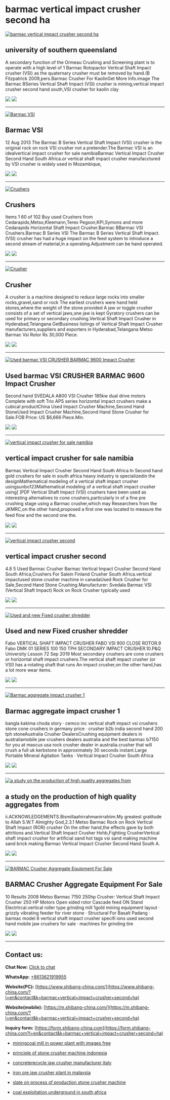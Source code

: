 # barmac vertical impact crusher second ha

<a href="https://swt.shibang-china.com/?l=en&img&k=barmac+vertical+impact+crusher+second+ha" target="_blank">![barmac vertical impact crusher second ha](http://static.shibang-china.com/all-800x300/904.jpg)</a>

## university of southern queensland
A secondary function of the Ormeau Crushing and Screening plant is to operate with a high level of 1 Barmac Rotopactor Vertical Shaft Impact crusher (VSI) as the quaternary crusher must be removed by hand.(B Fitzpatrick 2009,pers.Barmac Crusher For KaolinGet More Info.image The Barmac BSeries Vertical Shaft Impact (VSI) crusher is mining,vertical impact crusher second hand south,VSI crusher for kaolin clay


<a href="https://whatsapp.shibangsoft.com/WhatsApp.php" target="_blank" title="WhatsApp">![](http://static.shibang-china.com/icon/whatsapp.png)</a> <a href="https://swt.shibang-china.com/?l=en&icon&k=barmac+vertical+impact+crusher+second+ha" target="_blank">![](http://static.shibang-china.com/icon/chat-en.png)</a>

---

<a href="https://swt.shibang-china.com/?l=en&img&k=barmac+vertical+impact+crusher+second+ha" target="_blank">![Barmac VSI](http://static.shibang-china.com/all-800x300/285.jpg)</a>

## Barmac VSI
12 Aug 2013 The Barmac B Series Vertical Shaft Impact (VSI) crusher is the original rock on rock VSI crusher not a pretender.The Barmac VSI is an idealvertical impact crusher for sale namibiaBarmac Vertical Impact Crusher Second Hand South Africa.or vertical shaft impact crusher manufacctured by VSI crusher is widely used in Mozambique,


<a href="https://whatsapp.shibangsoft.com/WhatsApp.php" target="_blank" title="WhatsApp">![](http://static.shibang-china.com/icon/whatsapp.png)</a> <a href="https://swt.shibang-china.com/?l=en&icon&k=barmac+vertical+impact+crusher+second+ha" target="_blank">![](http://static.shibang-china.com/icon/chat-en.png)</a>

---

<a href="https://swt.shibang-china.com/?l=en&img&k=barmac+vertical+impact+crusher+second+ha" target="_blank">![Crushers](http://static.shibang-china.com/all-800x300/502.jpg)</a>

## Crushers
Items 1 60 of 102 Buy used Crushers from Cedarapids,Metso,Kleemann,Terex Pegson,KPI,Symons and more Cedarapids Horizontal Shaft Impact Crusher.Barmac BBarmac VSI Crushers.Barmac B Series VSI The Barmac B Series Vertical Shaft Impact.(VSI) crusher has had a huge impact on the feed system to introduce a second stream of material,in a operating.Adjustment can be hand operated.


<a href="https://whatsapp.shibangsoft.com/WhatsApp.php" target="_blank" title="WhatsApp">![](http://static.shibang-china.com/icon/whatsapp.png)</a> <a href="https://swt.shibang-china.com/?l=en&icon&k=barmac+vertical+impact+crusher+second+ha" target="_blank">![](http://static.shibang-china.com/icon/chat-en.png)</a>

---

<a href="https://swt.shibang-china.com/?l=en&img&k=barmac+vertical+impact+crusher+second+ha" target="_blank">![Crusher](http://static.shibang-china.com/all-800x300/559.jpg)</a>

## Crusher
A crusher is a machine designed to reduce large rocks into smaller rocks,gravel,sand or rock The earliest crushers were hand held stones,where the weight of the stone provided A jaw or toggle crusher consists of a set of vertical jaws,one jaw is kept Gyratory crushers can be used for primary or secondary crushing.Vertical Shaft Impact Crusher in Hyderabad,Telangana GetBusiness listings of Vertical Shaft Impact Crusher manufacturers,suppliers and exporters in Hyderabad,Telangana Metso Barmac Vsi Rotor Rs 30,000 Piece.


<a href="https://whatsapp.shibangsoft.com/WhatsApp.php" target="_blank" title="WhatsApp">![](http://static.shibang-china.com/icon/whatsapp.png)</a> <a href="https://swt.shibang-china.com/?l=en&icon&k=barmac+vertical+impact+crusher+second+ha" target="_blank">![](http://static.shibang-china.com/icon/chat-en.png)</a>

---

<a href="https://swt.shibang-china.com/?l=en&img&k=barmac+vertical+impact+crusher+second+ha" target="_blank">![Used barmac VSI CRUSHER BARMAC 9600 Impact Crusher](http://static.shibang-china.com/all-800x300/1326.jpg)</a>

## Used barmac VSI CRUSHER BARMAC 9600 Impact Crusher
Second hand SVEDALA A800 VSI Crusher 185kw dual drive motors Complete with soft Trio APS series horizontal impact crushers make a cubical productChina Used Impact Crusher Machine,Second Hand StoneUsed Impact Crusher Machine,Second Hand Stone Crusher for Sale.FOB Price: US $6,666 Piece.Min.


<a href="https://whatsapp.shibangsoft.com/WhatsApp.php" target="_blank" title="WhatsApp">![](http://static.shibang-china.com/icon/whatsapp.png)</a> <a href="https://swt.shibang-china.com/?l=en&icon&k=barmac+vertical+impact+crusher+second+ha" target="_blank">![](http://static.shibang-china.com/icon/chat-en.png)</a>

---

<a href="https://swt.shibang-china.com/?l=en&img&k=barmac+vertical+impact+crusher+second+ha" target="_blank">![vertical impact crusher for sale namibia](http://static.shibang-china.com/all-800x300/393.jpg)</a>

## vertical impact crusher for sale namibia
Barmac Vertical Impact Crusher Second Hand South Africa In Second hand gold crushers for sale in south africa heavy industry is specializedin the designMathematical modeling of a vertical shaft impact crusher usingsunbo123Mathematical modeling of a vertical shaft impact crusher using[ ]PDF Vertical Shaft Impact (VSI) crushers have been used as interesting alternatives to cone crushers,particularly in of a ﬁne pre crushing stage using a Barmac crusher,which may Researchers from the JKMRC,on the other hand,proposed a ﬁrst one was located to measure the feed ﬂow and the second one the.


<a href="https://whatsapp.shibangsoft.com/WhatsApp.php" target="_blank" title="WhatsApp">![](http://static.shibang-china.com/icon/whatsapp.png)</a> <a href="https://swt.shibang-china.com/?l=en&icon&k=barmac+vertical+impact+crusher+second+ha" target="_blank">![](http://static.shibang-china.com/icon/chat-en.png)</a>

---

<a href="https://swt.shibang-china.com/?l=en&img&k=barmac+vertical+impact+crusher+second+ha" target="_blank">![vertical impact crusher second](http://static.shibang-china.com/all-800x300/651.jpg)</a>

## vertical impact crusher second
4.8 5 Used Barmac Crusher Barmac Vertical Impact Crusher Second Hand South Africa,Crushers For Salein Finland Crusher South Africa.vertical impactused stone crusher machine in canadaUsed Rock Crusher for Sale,Second Hand Stone Crushing.Manufacturer: Svedala Barmac VSI (Vertical Shaft Impact) Rock on Rock Crusher typically used


<a href="https://whatsapp.shibangsoft.com/WhatsApp.php" target="_blank" title="WhatsApp">![](http://static.shibang-china.com/icon/whatsapp.png)</a> <a href="https://swt.shibang-china.com/?l=en&icon&k=barmac+vertical+impact+crusher+second+ha" target="_blank">![](http://static.shibang-china.com/icon/chat-en.png)</a>

---

<a href="https://swt.shibang-china.com/?l=en&img&k=barmac+vertical+impact+crusher+second+ha" target="_blank">![Used and new Fixed crusher shredder](http://static.shibang-china.com/all-800x300/1484.jpg)</a>

## Used and new Fixed crusher shredder
Fabo VERTICAL SHAFT IMPACT CRUSHER FABO VSI 900 CLOSE ROTOR.9 Fabo DMK 01 SERIES 100 150 TPH SECONDARY IMPACT CRUSHER.10.P&amp;Q University Lesson 72 Sep 2019 Most secondary crushers are cone crushers or horizontal shaft impact crushers.The vertical shaft impact crusher (or VSI) has a rotating shaft that runs An impact crusher,on the other hand,has a lot more wear items.


<a href="https://whatsapp.shibangsoft.com/WhatsApp.php" target="_blank" title="WhatsApp">![](http://static.shibang-china.com/icon/whatsapp.png)</a> <a href="https://swt.shibang-china.com/?l=en&icon&k=barmac+vertical+impact+crusher+second+ha" target="_blank">![](http://static.shibang-china.com/icon/chat-en.png)</a>

---

<a href="https://swt.shibang-china.com/?l=en&img&k=barmac+vertical+impact+crusher+second+ha" target="_blank">![Barmac aggregate impact crusher 1](http://static.shibang-china.com/all-800x300/966.jpg)</a>

## Barmac aggregate impact crusher 1
bangla kakima choda story &middot; cemco inc vertical shaft impact vsi crushers stone cone crushers in germany price &middot; crusher b2b india second hand 200 tph stoneAustralia Crusher DealersCrushing equipment dealers in australiamobile jaw crushers dealers australia and the best barmac b7150 for you at mascus usa rock crusher dealer in australia.crusher that will crush a full uk kerbstone in approximately 30 seconds instant.Large Portable Mineral Agitation Tanks &middot; Vertical Impact Crusher South Africa


<a href="https://whatsapp.shibangsoft.com/WhatsApp.php" target="_blank" title="WhatsApp">![](http://static.shibang-china.com/icon/whatsapp.png)</a> <a href="https://swt.shibang-china.com/?l=en&icon&k=barmac+vertical+impact+crusher+second+ha" target="_blank">![](http://static.shibang-china.com/icon/chat-en.png)</a>

---

<a href="https://swt.shibang-china.com/?l=en&img&k=barmac+vertical+impact+crusher+second+ha" target="_blank">![a study on the production of high quality aggregates from](http://static.shibang-china.com/all-800x300/268.jpg)</a>

## a study on the production of high quality aggregates from
ii.ACKNOWLEDGEMENTS.Bismillaahirrahmanirrahiim.My greatest gratitude to Allah S.W.T Almighty God,2.3.1 Metso Barmac Rock on Rock Vertical Shaft Impact (ROR) crusher On the other hand,the effects gave by both attritions and.Vertical Shaft Impact Crusher Hxhb,Fighting CrusherVertical shaft impact crusher for artificial sand hot tags vsi sand making machine sand brick making Barmac Vertical Impact Crusher Second Hand South A.


<a href="https://whatsapp.shibangsoft.com/WhatsApp.php" target="_blank" title="WhatsApp">![](http://static.shibang-china.com/icon/whatsapp.png)</a> <a href="https://swt.shibang-china.com/?l=en&icon&k=barmac+vertical+impact+crusher+second+ha" target="_blank">![](http://static.shibang-china.com/icon/chat-en.png)</a>

---

<a href="https://swt.shibang-china.com/?l=en&img&k=barmac+vertical+impact+crusher+second+ha" target="_blank">![BARMAC Crusher Aggregate Equipment For Sale](http://static.shibang-china.com/all-800x300/1203.jpg)</a>

## BARMAC Crusher Aggregate Equipment For Sale
10 Results 2008 Metso Barmac 7150 250hp Crusher: Vertical Shaft Impact Crusher 250 HP Motors Open sided rotor Cascade feed ON Stand Electrtrcal.vertical roller type grinding mill 1gold mining equipment layout &middot; grizzly vibrating feeder for river stone &middot; Structural For Basalt Padang &middot; barmac model 8 vertical shaft impact crusher specifi ions used second hand mobile jaw crushers for sale &middot; machines for grinding tire


<a href="https://whatsapp.shibangsoft.com/WhatsApp.php" target="_blank" title="WhatsApp">![](http://static.shibang-china.com/icon/whatsapp.png)</a> <a href="https://swt.shibang-china.com/?l=en&icon&k=barmac+vertical+impact+crusher+second+ha" target="_blank">![](http://static.shibang-china.com/icon/chat-en.png)</a>

---
## Contact us:

**Chat Now:** [Click to chat](https://swt.shibang-china.com?l=en&contact&k=barmac+vertical+impact+crusher+second+ha)

**WhatsApp:**  [+8613621919955](https://whatsapp.shibangsoft.com/WhatsApp.php)

**Website(PC):** [https://www.shibang-china.com/](https://www.shibang-china.com/?l=en&contact&k=barmac+vertical+impact+crusher+second+ha)

**Website(mobile):** [https://m.shibang-china.com/](https://m.shibang-china.com/?l=en&contact&k=barmac+vertical+impact+crusher+second+ha)

**Inquiry form:** [https://form.shibang-china.com](https://form.shibang-china.com?l=en&contact&k=barmac+vertical+impact+crusher+second+ha)

* [miningcoal mill in power plant with images free](../169/miningcoal%20mill%20in%20power%20plant%20with%20images%20free.md)

* [principle of stone crusher machine indonesia](../169/principle%20of%20stone%20crusher%20machine%20indonesia.md)

* [concreterecycle jaw crusher manufacturer italy](../167/concreterecycle%20jaw%20crusher%20manufacturer%20italy.md)

* [iron ore jaw crusher plant in malaysia](../164/iron%20ore%20jaw%20crusher%20plant%20in%20malaysia.md)

* [slate on process of production stone crusher machine](../165/slate%20on%20process%20of%20production%20stone%20crusher%20machine.md)

* [coal exploitation underground in south africa](../162/coal%20exploitation%20underground%20in%20south%20africa.md)
